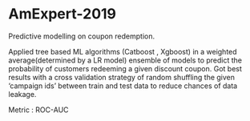 # AmExpert-2019
Predictive modelling on coupon redemption.

Applied tree based ML algorithms (Catboost , Xgboost) in a weighted average(determined by a LR model) ensemble of models to predict the probability of customers redeeming a given discount coupon.
Got best results with a cross validation strategy of random shuffling the given ‘campaign ids’ between train and test data to reduce chances of data leakage.

Metric : ROC-AUC 
